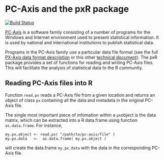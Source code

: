# PC-Axis and the pxR package

[![Build Status](https://travis-ci.org/cjgb/pxR.svg?branch=master)](https://travis-ci.org/cjgb/pxR)

[PC-Axis](http://www.scb.se/Pages/StandardNoLeftMeny____314045.aspx) is a software family consisting of a number of programs for the Windows and Internet environment used to present statistical information. It is used by national and international institutions to publish statistical data.

Programs in the PC-Axis family use a particular data file format (see the full [PX-Axis data format description](http://www.scb.se/upload/PC-Axis/Support/Documents/PC-Axis_fileformat.pdf) or this other [technical document](http://tilastokeskus.fi/tup/pcaxis/tiedostomuoto2006_laaja_en.pdf)). The pxR package provides a set of functions for reading and writing PC-Axis files. This will facilitate the analysis of statistical data to the R community.

## Reading PC-Axis files into R

Function `read.px` reads a PC-Axis file from a given location and returns an object of class `px` containing all the data and metadata in the original PC-Axis file.

The single most important piece of infomation within a `px`object is the data matrix, which can be extracted into a R data.frame using function `as.data.frame`.
For instance,

```
my.px.object <- read.px( "/path/to/pc-axis/file" )
my.px.data   <-  as.data.frame( my.px.object ) 
```

will create the data.frame `my.px.data` with the data in the corresponding PC-Axis file.
